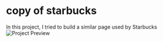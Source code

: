 # copy of starbucks
In this project, I tried to build a similar page used by Starbucks
![Project Preview](https://github.com/user-attachments/assets/5cba6e2d-e02c-4518-abfb-e5db79fb54fa)
